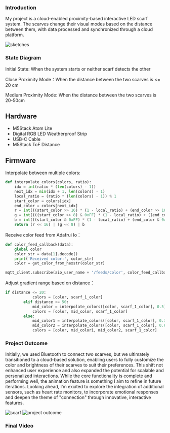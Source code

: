 ### Introduction

My project is a cloud-enabled proximity-based interactive LED scarf system. The scarves change their visual modes based on the distance between them, with data processed and synchronized through a cloud platform.

![sketches](https://github.com/vanessahuang29/adv-interactive-prototyping/blob/main/Project%203/sketches.png)

### State Diagram

Initial State: When the system starts or neither scarf detects the other

Close Proximity Mode：When the distance between the two scarves is <= 20 cm

Medium Proximity Mode: When the distance between the two scarves is 20-50cm


## Hardware

* M5Stack Atom Lite  
* Digital RGB LED Weatherproof Strip
* USB-C Cable
* M5Stack ToF Distance

## Firmware

Interpolate between multiple colors:
``` Python  
def interpolate_colors(colors, ratio):
    idx = int(ratio * (len(colors) - 1))
    next_idx = min(idx + 1, len(colors) - 1)
    local_ratio = (ratio * (len(colors) - 1)) % 1
    start_color = colors[idx]
    end_color = colors[next_idx]
    r = int(((start_color >> 16) * (1 - local_ratio) + (end_color >> 16) * local_ratio))
    g = int((((start_color >> 8) & 0xFF) * (1 - local_ratio) + ((end_color >> 8) & 0xFF) * local_ratio))
    b = int(((start_color & 0xFF) * (1 - local_ratio) + (end_color & 0xFF) * local_ratio))
    return (r << 16) | (g << 8) | b
```

Receive color feed from Adafrui Io：
``` Python  
def color_feed_callback(data):
    global color
    color_str = data[1].decode()
    print('Received color:', color_str)
    color = get_color_from_hexstr(color_str)

mqtt_client.subscribe(aio_user_name + '/feeds/color', color_feed_callback)
```

Adjust gradient range based on distance：
``` Python  
if distance <= 20:
            colors = [color, scarf_1_color]
        elif distance <= 50:
            mid_color = interpolate_colors([color, scarf_1_color], 0.5)
            colors = [color, mid_color, scarf_1_color]
        else:
            mid_color1 = interpolate_colors([color, scarf_1_color], 0.33)
            mid_color2 = interpolate_colors([color, scarf_1_color], 0.66)
            colors = [color, mid_color1, mid_color2, scarf_1_color]
```


### Project Outcome

Initially, we used Bluetooth to connect two scarves, but we ultimately transitioned to a cloud-based solution, enabling users to fully customize the color and brightness of their scarves to suit their preferences. This shift not enhanced user experience and also expanded the potential for scalable and personalized interactions. While the core functionality is complete and performing well, the animation feature is something I aim to refine in future iterations. Looking ahead, I’m excited to explore the integration of additional sensors, such as heart rate monitors, to incorporate emotional responses and deepen the theme of "connection" through innovative, interactive features.

![scarf](https://github.com/vanessahuang29/adv-interactive-prototyping/blob/main/Project%203/scarf.jpg)
![project outcome](https://github.com/vanessahuang29/adv-interactive-prototyping/blob/main/Project%203/project-outcome.jpg)

### Final Video
